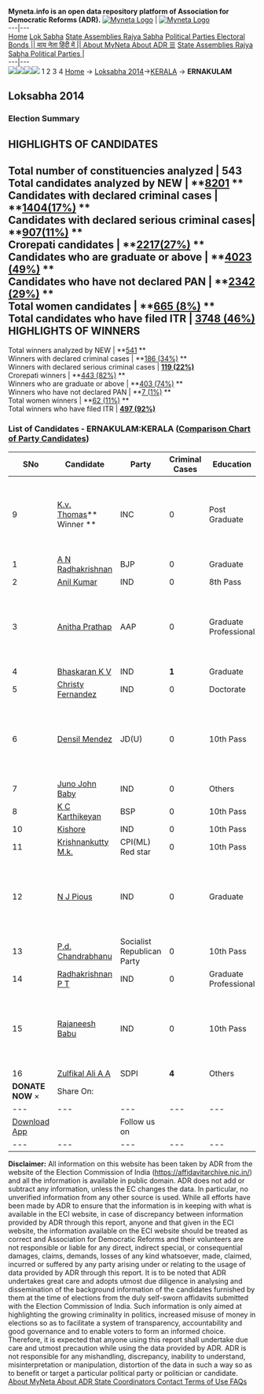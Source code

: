 **Myneta.info is an open data repository platform of Association for Democratic Reforms (ADR).**
[![Myneta Logo](https://www.myneta.info/lib/img/myneta-logo.png)](https://www.myneta.info/) | [![Myneta Logo](https://www.myneta.info/lib/img/adr-logo.png)](https://adrindia.org)  
---|---  
[Home](https://www.myneta.info/) [Lok Sabha](https://www.myneta.info/#ls "Lok Sabha") [ State Assemblies ](https://www.myneta.info/#sa "State Assemblies") [Rajya Sabha](https://www.myneta.info/#rs "Rajya Sabha") [Political Parties ](https://www.myneta.info/party "Political Parties") [ Electoral Bonds ](https://www.myneta.info/electoral_bonds "Electoral Bonds") [ || माय नेता हिंदी में || ](https://translate.google.co.in/translate?prev=hp&hl=en&js=y&u=www.myneta.info&sl=en&tl=hi&history_state0=) [ About MyNeta ](https://adrindia.org/content/about-myneta) [ About ADR ](https://adrindia.org/about-adr/who-we-are) [☰](javascript:void\(0\))
[ State Assemblies ](https://www.myneta.info/#sa "State Assemblies") [ Rajya Sabha ](https://www.myneta.info/#rs "Rajya Sabha") [ Political Parties ](https://www.myneta.info/party "Political Parties")
|   
---|---  
![](https://www.myneta.info/lib/img/banner/banner-1.png)![](https://www.myneta.info/lib/img/banner/banner-2.png)![](https://www.myneta.info/lib/img/banner/banner-3.png)![](https://www.myneta.info/lib/img/banner/banner-4.png)
1  2  3  4 
[Home](https://www.myneta.info/) → [Loksabha 2014](https://www.myneta.info/ls2014/)→[KERALA](https://www.myneta.info/ls2014/index.php?action=show_constituencies&state_id=11) → **ERNAKULAM**
### 
## Loksabha 2014
###  Election Summary 
HIGHLIGHTS OF CANDIDATES  
---  
Total number of constituencies analyzed |  543   
Total candidates analyzed by NEW | **[8201](https://www.myneta.info/ls2014/index.php?action=summary&subAction=candidates_analyzed&sort=candidate#summary) **  
Candidates with declared criminal cases | **[1404(17%)](https://www.myneta.info/ls2014/index.php?action=summary&subAction=crime&sort=candidate#summary) **  
Candidates with declared serious criminal cases| **[907(11%)](https://www.myneta.info/ls2014/index.php?action=summary&subAction=serious_crime&sort=candidate#summary) **  
Crorepati candidates | **[2217(27%)](https://www.myneta.info/ls2014/index.php?action=summary&subAction=crorepati&sort=candidate#summary) **  
Candidates who are graduate or above | **[4023 (49%)](https://www.myneta.info/ls2014/index.php?action=summary&subAction=education&sort=candidate#summary) **  
Candidates who have not declared PAN | **[2342 (29%)](https://www.myneta.info/ls2014/index.php?action=summary&subAction=without_pan&sort=candidate#summary) **  
Total women candidates | **[665 (8%)](https://www.myneta.info/ls2014/index.php?action=summary&subAction=women_candidate&sort=candidate#summary) **  
Total candidates who have filed ITR | [**3748 (46%)**](https://www.myneta.info/ls2014/index.php?action=summary&subAction=filed_itr&sort=candidate#summary)  
HIGHLIGHTS OF WINNERS  
---  
Total winners analyzed by NEW | **[541](https://www.myneta.info/ls2014/index.php?action=summary&subAction=winner_analyzed&sort=candidate#summary) **  
Winners with declared criminal cases | **[186 (34%)](https://www.myneta.info/ls2014/index.php?action=summary&subAction=winner_crime&sort=candidate#summary) **  
Winners with declared serious criminal cases | **[119 (22%)](https://www.myneta.info/ls2014/index.php?action=summary&subAction=winner_serious_crime&sort=candidate#summary)**  
Crorepati winners | **[443 (82%)](https://www.myneta.info/ls2014/index.php?action=summary&subAction=winner_crorepati&sort=candidate#summary) **  
Winners who are graduate or above | **[403 (74%)](https://www.myneta.info/ls2014/index.php?action=summary&subAction=winner_education&sort=candidate#summary) **  
Winners who have not declared PAN | **[7 (1%)](https://www.myneta.info/ls2014/index.php?action=summary&subAction=winner_without_pan&sort=candidate#summary) **  
Total women winners | **[62 (11%)](https://www.myneta.info/ls2014/index.php?action=summary&subAction=winner_women&sort=candidate#summary) **  
Total winners who have filed ITR | [**497 (92%)**](https://www.myneta.info/ls2014/index.php?action=summary&subAction=winner_filed_itr&sort=candidate#summary)  
### List of Candidates - ERNAKULAM:KERALA ([Comparison Chart of Party Candidates](https://www.myneta.info/ls2014/comparisonchart.php?constituency_id=53))
SNo | Candidate| Party| Criminal Cases| Education| Age| Total Assets| Liabilities  
---|---|---|---|---|---|---|---  
9  | [K.v. Thomas](https://www.myneta.info/ls2014/candidate.php?candidate_id=6)** Winner ** | INC | 0 | Post Graduate| 67 | ![](https://myneta.info/image_v2.php?myneta_folder=ls2014&candidate_id=6&col=ta) | ![](https://myneta.info/image_v2.php?myneta_folder=ls2014&candidate_id=6&col=lia)  
1  | [A N Radhakrishnan](https://www.myneta.info/ls2014/candidate.php?candidate_id=8) | BJP | 0 | Graduate| 54 | Rs 78,13,475 ~ 78 Lacs+ | Rs 0 ~   
2  | [Anil Kumar](https://www.myneta.info/ls2014/candidate.php?candidate_id=1928) | IND | 0 | 8th Pass| 44 | Rs 72,000 ~ 72 Thou+ | Rs 0 ~   
3  | [Anitha Prathap](https://www.myneta.info/ls2014/candidate.php?candidate_id=719) | AAP | 0 | Graduate Professional| 55 | ![](https://myneta.info/image_v2.php?myneta_folder=ls2014&candidate_id=719&col=ta) | ![](https://myneta.info/image_v2.php?myneta_folder=ls2014&candidate_id=719&col=lia)  
4  | [Bhaskaran K V](https://www.myneta.info/ls2014/candidate.php?candidate_id=717) | IND | **1** | Graduate| 64 | Rs 46,40,900 ~ 46 Lacs+ | Rs 3,50,000 ~ 3 Lacs+  
5  | [Christy Fernandez](https://www.myneta.info/ls2014/candidate.php?candidate_id=302) | IND | 0 | Doctorate| 64 | Rs 2,71,76,949 ~ 2 Crore+ | Rs 26,20,749 ~ 26 Lacs+  
6  | [Densil Mendez](https://www.myneta.info/ls2014/candidate.php?candidate_id=1931) | JD(U) | 0 | 10th Pass| 50 | ![](https://myneta.info/image_v2.php?myneta_folder=ls2014&candidate_id=1931&col=ta) | ![](https://myneta.info/image_v2.php?myneta_folder=ls2014&candidate_id=1931&col=lia)  
7  | [Juno John Baby](https://www.myneta.info/ls2014/candidate.php?candidate_id=1927) | IND | 0 | Others| 39 | Rs 9,34,581 ~ 9 Lacs+ | Rs 0 ~   
8  | [K C Karthikeyan](https://www.myneta.info/ls2014/candidate.php?candidate_id=1930) | BSP | 0 | 10th Pass| 60 | Rs 51,80,540 ~ 51 Lacs+ | Rs 7,00,000 ~ 7 Lacs+  
10  | [Kishore](https://www.myneta.info/ls2014/candidate.php?candidate_id=1932) | IND | 0 | 10th Pass| 38 | Rs 90,000 ~ 90 Thou+ | Rs 0 ~   
11  | [Krishnankutty M.k.](https://www.myneta.info/ls2014/candidate.php?candidate_id=304) | CPI(ML) Red star | 0 | 10th Pass| 48 | Rs 8,79,121 ~ 8 Lacs+ | Rs 40,000 ~ 40 Thou+  
12  | [N J Pious](https://www.myneta.info/ls2014/candidate.php?candidate_id=303) | IND | 0 | Graduate| 46 | ![](https://myneta.info/image_v2.php?myneta_folder=ls2014&candidate_id=303&col=ta) | ![](https://myneta.info/image_v2.php?myneta_folder=ls2014&candidate_id=303&col=lia)  
13  | [P.d. Chandrabhanu](https://www.myneta.info/ls2014/candidate.php?candidate_id=721) | Socialist Republican Party | 0 | 10th Pass| 62 | Rs 83,06,000 ~ 83 Lacs+ | Rs 8,84,000 ~ 8 Lacs+  
14  | [Radhakrishnan P T](https://www.myneta.info/ls2014/candidate.php?candidate_id=1933) | IND | 0 | Graduate Professional| 45 | Rs 34,88,000 ~ 34 Lacs+ | Rs 0 ~   
15  | [Rajaneesh Babu](https://www.myneta.info/ls2014/candidate.php?candidate_id=1934) | IND | 0 | 10th Pass| 33 | ![](https://myneta.info/image_v2.php?myneta_folder=ls2014&candidate_id=1934&col=ta) | ![](https://myneta.info/image_v2.php?myneta_folder=ls2014&candidate_id=1934&col=lia)  
16  | [Zulfikal Ali A A](https://www.myneta.info/ls2014/candidate.php?candidate_id=720) | SDPI | **4** | Others| 39 | Rs 5,57,800 ~ 5 Lacs+ | Rs 0 ~   
|  **DONATE NOW** × |  Share On:  | [](https://api.whatsapp.com/send?text=https%3A%2F%2Fmyneta.info%2Fpunjab2022%2Findex.php%3Faction%3Dshow_constituencies%26state_id%3D19) | [](https://www.facebook.com/sharer/sharer.php?u=https%3A%2F%2Fmyneta.info%2Fpunjab2022%2Findex.php%3Faction%3Dshow_constituencies%26state_id%3D19) | [](https://twitter.com/share?url=https%3A%2F%2Fmyneta.info%2Fpunjab2022%2Findex.php%3Faction%3Dshow_constituencies%26state_id%3D19)  
---|---|---|---|---  
| [ Download App ](https://play.google.com/store/apps/details?id=com.webrosoft.myneta1&pcampaignid=pcampaignidMKT-Other-global-all-co-prtnr-py-PartBadge-Mar2515-1) | [](https://play.google.com/store/apps/details?id=com.webrosoft.myneta1&pcampaignid=pcampaignidMKT-Other-global-all-co-prtnr-py-PartBadge-Mar2515-1) |  Follow us on  | [](https://www.facebook.com/adrindia.org/) | [](https://twitter.com/adrspeaks) | [](https://groups.google.com/g/national-election-watch?hl=en&pli=1) | [](https://www.instagram.com/adrspeaks/) | [](https://www.youtube.com/user/adrspeaks) | [](https://sharechat.com/profile/adrspeaks)  
---|---|---|---|---|---|---|---|---  
**Disclaimer:** All information on this website has been taken by ADR from the website of the Election Commission of India (https://affidavitarchive.nic.in/) and all the information is available in public domain. ADR does not add or subtract any information, unless the EC changes the data. In particular, no unverified information from any other source is used. While all efforts have been made by ADR to ensure that the information is in keeping with what is available in the ECI website, in case of discrepancy between information provided by ADR through this report, anyone and that given in the ECI website, the information available on the ECI website should be treated as correct and Association for Democratic Reforms and their volunteers are not responsible or liable for any direct, indirect special, or consequential damages, claims, demands, losses of any kind whatsoever, made, claimed, incurred or suffered by any party arising under or relating to the usage of data provided by ADR through this report. It is to be noted that ADR undertakes great care and adopts utmost due diligence in analysing and dissemination of the background information of the candidates furnished by them at the time of elections from the duly self-sworn affidavits submitted with the Election Commission of India. Such information is only aimed at highlighting the growing criminality in politics, increased misuse of money in elections so as to facilitate a system of transparency, accountability and good governance and to enable voters to form an informed choice. Therefore, it is expected that anyone using this report shall undertake due care and utmost precaution while using the data provided by ADR. ADR is not responsible for any mishandling, discrepancy, inability to understand, misinterpretation or manipulation, distortion of the data in such a way so as to benefit or target a particular political party or politician or candidate. 
[ About MyNeta ](https://adrindia.org/content/about-myneta) [ About ADR ](https://adrindia.org/about-adr/who-we-are) [ State Coordinators ](https://adrindia.org/about-adr/state-coordinators) [ Contact ](https://adrindia.org/contact-us) [ Terms of Use ](https://adrindia.org/content/adr-terms-use) [ FAQs ](https://adrindia.org/content/faqs)
